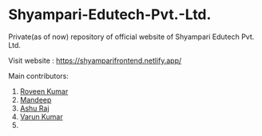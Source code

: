 # Shyampari-Edutech-Pvt.-Ltd.
Private(as of now) repository of official website of Shyampari Edutech Pvt. Ltd. 

Visit website : https://shyamparifrontend.netlify.app/

Main contributors:
  1) [Roveen Kumar](https://github.com/rk-iitb26)
  2) [Mandeep](https://github.com/coder-zen)
  3) [Ashu Raj](https://github.com/Runtime17)
  4) [Varun Kumar](https://github.com/varun08kumar)
  5) 
     
